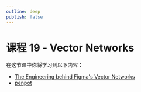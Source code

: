 ```yaml
---
outline: deep
publish: false
---
```


# 课程 19 - Vector Networks

在这节课中你将学习到以下内容：

-   [The Engineering behind Figma's Vector Networks]
-   [penpot]

[The Engineering behind Figma's Vector Networks]: https://alexharri.com/blog/vector-networks
[penpot]: https://github.com/penpot/penpot

